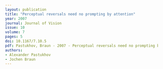 ```yaml
---
layout: publication
title: "Perceptual reversals need no prompting by attention"
year: 2007
journal: Journal of Vision
issue: 10
volume: 7
pages: 5
doi: 10.1167/7.10.5
pdf: Pastukhov, Braun - 2007 - Perceptual reversals need no prompting by attention.pdf
authors:
- Alexander Pastukhov
- Jochen Braun
---
```

